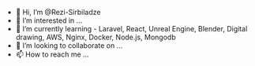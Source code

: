 - 👋 Hi, I’m @Rezi-Sirbiladze
- 👀 I’m interested in ...
- 🌱 I’m currently learning - Laravel, React, Unreal Engine, Blender, Digital drawing, AWS, Nginx, Docker, Node.js, Mongodb
- 💞️ I’m looking to collaborate on ...
- 📫 How to reach me ...

<!---
Rezi-Sirbiladze/Rezi-Sirbiladze is a ✨ special ✨ repository because its `README.md` (this file) appears on your GitHub profile.
You can click the Preview link to take a look at your changes.
--->
